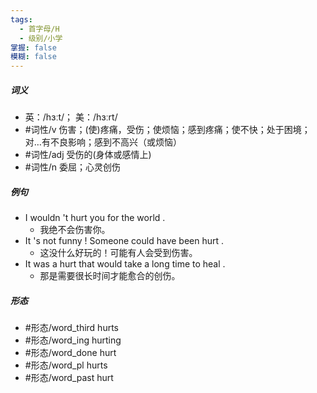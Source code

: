 ```yaml
---
tags:
  - 首字母/H
  - 级别/小学
掌握: false
模糊: false
---
```

##### 词义
- 英：/hɜːt/； 美：/hɜːrt/
- #词性/v  伤害；(使)疼痛，受伤；使烦恼；感到疼痛；使不快；处于困境；对…有不良影响；感到不高兴（或烦恼）
- #词性/adj  受伤的(身体或感情上)
- #词性/n  委屈；心灵创伤
##### 例句
- I wouldn 't hurt you for the world .
	- 我绝不会伤害你。
- It 's not funny ! Someone could have been hurt .
	- 这没什么好玩的！可能有人会受到伤害。
- It was a hurt that would take a long time to heal .
	- 那是需要很长时间才能愈合的创伤。
##### 形态
- #形态/word_third hurts
- #形态/word_ing hurting
- #形态/word_done hurt
- #形态/word_pl hurts
- #形态/word_past hurt
